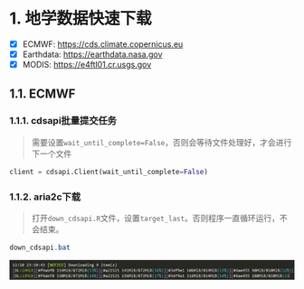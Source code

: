 # 1. 地学数据快速下载

- [x] ECMWF: <https://cds.climate.copernicus.eu>
- [x] Earthdata: <https://earthdata.nasa.gov>
- [x] MODIS: <https://e4ftl01.cr.usgs.gov>

## 1.1. ECMWF

### 1.1.1. cdsapi批量提交任务

> 需要设置`wait_until_complete=False`，否则会等待文件处理好，才会进行下一个文件

```py
client = cdsapi.Client(wait_until_complete=False)
```

### 1.1.2. aria2c下载

> 打开`down_cdsapi.R`文件，设置`target_last`。否则程序一直循环运行，不会结束。

```powershell
down_cdsapi.bat
```

![](images/aria2c_speed.png)
